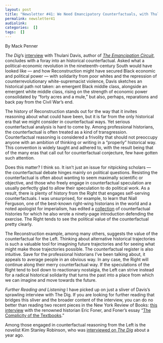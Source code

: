 ```yaml
---
layout: post
title: "Newsletter #41: We Need Emancipatory Counterfactuals, with Thulani Davis"
permalink: newsletter41
audiolink: 
categories:  []
tags:  []
---
```

By Mack Penner

*The Dig*’s [interview](https://thedigradio.com/podcast/emancipation-circuit-w-thulani-davis) with Thulani Davis, author of *[The Emancipation Circuit](https://www.dukeupress.edu/the-emancipation-circuit)*, concludes with a foray into an historical counterfactual. Asked what a political-economic revolution in the nineteenth-century South would have looked like — and how Reconstruction might have secured Black economic and political power — with solidarity from poor whites and the repression of counterrevolutionary white-supremacist violence, Davis sketches an historical path not taken: an emergent Black middle class, alongside an emergent white middle class, rising on the strength of economic power consolidated by “forty acres and a mule,” but also, perhaps, reparations and back pay from the Civil War’s end. 

The history of Reconstruction stands out for the way that it invites reasoning about what could have been, but it is far from the only historical era that we might consider in counterfactual ways. Yet serious counterfactual analysis is hard to come by. Among professional historians, the counterfactual is often treated as a kind of transgression. Counterfactual reasoning is considered a frivolity that should not preoccupy anyone with an ambition of thinking or writing in a “properly” historical way. This convention is widely taught and adhered to, with the result being that of the many eras that call out for counterfactual conjecture, few have gotten such attention. 

Does this matter? I think so. It isn’t just an issue for nitpicking scholars — the counterfactual debate hinges mainly on political questions. Resisting the counterfactual is often about wanting to seem maximally scientific or objective, and those who freely engage in counterfactual speculation are usually perfectly glad to allow their speculation to do political work. As a result, there is plenty of history from the Right that engages self-serving counterfactuals. I was unsurprised, for example, to learn that Niall Ferguson, one of the best-known right-wing historians in the world and a noted apologist for imperialism, has edited a [collection](https://www.penguin.co.uk/books/180426/virtual-history-by-ed-niall-ferguson/9780241952252) of counterfactual histories for which he also wrote a ninety-page introduction defending the exercise. The Right tends to see the political value of the counterfactual pretty clearly. 

The Reconstruction example, among many others, suggests the value of the counterfactual for the Left. Thinking about alternative historical trajectories is such a valuable tool for imagining future trajectories and for seeing what might make those trajectories possible. The counterfactual register is also intuitive. Save for the professional historians I’ve been talking about, it appeals to average people in an obvious way. In any case, the Right will continue along their merry counterfactual way. If the speculations of the Right tend to boil down to reactionary nostalgia, the Left can strive instead for a radical historical solidarity that turns the past into a place from which we can imagine and move towards the future.


*Further Reading and Listening*
I have picked up on just a sliver of Davis’s sprawling interview with The Dig. If you are looking for further reading that bridges this sliver and the broader content of the interview, you can do no better than reading two recent pieces in the New York Review of Books: [this interview](https://www.nybooks.com/daily/2022/09/17/light-under-bushel-eric-foner) with the renowned historian Eric Foner, and Foner’s essay “[The Complicity of the Textbooks](https://www.nybooks.com/articles/2022/09/22/the-complicity-of-the-textbooks-teaching-white-supremacy).” 

Among those engaged in counterfactual reasoning from the Left is the novelist Kim Stanley Robinson, who was [interviewed on *The Dig*](https://thedigradio.com/podcast/near-futures-with-kim-stanley-robinson) about a year ago. 
    
